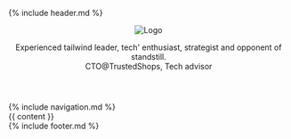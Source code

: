 {% include header.md %}
  <header>
    <div id=hero-image><img src="{{site.logo | relative_url}}" alt="Logo" /></div>
    <p class="headline">
      Experienced tailwind leader, tech' enthusiast, strategist and opponent of standstill.<br>
      CTO@TrustedShops, Tech advisor
    </p>
  </header>  
  {% include navigation.md %}
  <section>
    {{ content }}
  </section>
{% include footer.md %}
